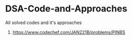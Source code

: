 # DSA-Code-and-Approaches
All solved codes and it's approaches
1. https://www.codechef.com/JAN221B/problems/PINBS